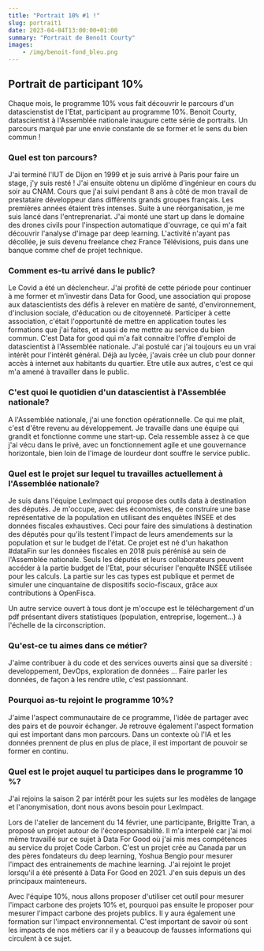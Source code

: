 ```yaml
---
title: "Portrait 10% #1 !"
slug: portrait1
date: 2023-04-04T13:00:00+01:00
summary: "Portrait de Benoît Courty"
images: 
    - /img/benoit-fond_bleu.png
---
```



## Portrait de participant 10%

Chaque mois, le programme 10% vous fait découvrir le parcours d'un datascienstist de l'Etat, participant au programme 10%. Benoit Courty, datascientist à l'Assemblée nationale inaugure cette série de portraits. Un parcours marqué par une envie constante de se former et le sens du bien commun !

### **Quel est ton parcours?**
J'ai terminé l'IUT de Dijon en 1999 et je suis arrivé à Paris pour faire un stage, j'y suis resté !
J'ai ensuite obtenu un diplôme d'ingénieur en cours du soir au CNAM. Cours que j'ai suivi pendant 8 ans à côté de mon travail de prestataire développeur dans différents grands groupes français. Les premières années étaient très intenses.
Suite à une réorganisation, je me suis lancé dans l'entreprenariat. J'ai monté une start up dans le domaine des drones civils pour l'inspection automatique d'ouvrage, ce qui m'a fait découvrir l'analyse d'image par deep learning. L'activité n'ayant pas décollée, je suis devenu freelance chez France Télévisions, puis dans une banque comme chef de projet technique.

### **Comment es-tu arrivé dans le public?**
Le Covid a été un déclencheur. J'ai profité de cette période pour continuer à me former et m'investir dans Data for Good, une association qui propose aux datascientists des défis à relever en matière de santé, d'environnement, d'inclusion sociale, d'éducation ou de citoyenneté. Participer à cette association, c'était l'opportunité de mettre en application toutes les formations que j'ai faites, et aussi de me mettre au service du bien commun.
C'est Data for good qui m'a fait connaitre l'offre d'emploi de datascientist à l'Assemblée nationale. J'ai postulé car j'ai toujours eu un vrai intérêt pour l'intérêt général. Déjà au lycée, j'avais crée un club pour donner accès à internet aux habitants du quartier. Etre utile aux autres, c'est ce qui m'a amené à travailler dans le public.

### **C'est quoi le quotidien d'un datascientist à l'Assemblée nationale?**
A l'Assemblée nationale, j'ai une fonction opérationnelle. Ce qui me plait, c'est d'être revenu au développement. Je travaille dans une équipe qui grandit et fonctionne comme une start-up. Cela ressemble assez à ce que j'ai vécu dans le privé, avec un fonctionnement agile et une gouvernance horizontale, bien loin de l'image de lourdeur dont souffre le service public.

### **Quel est le projet sur lequel tu travailles actuellement à l'Assemblée nationale?**
Je suis dans l'équipe LexImpact qui propose des outils data à destination des députés.
Je m'occupe, avec des économistes, de construire une base représentative de la population en utilisant des enquêtes INSEE et des données fiscales exhaustives. Ceci pour faire des simulations à destination des députés pour qu'ils testent l'impact de leurs amendements sur la population et sur le budget de l'état. Ce projet est né d'un hakathon #dataFin sur les données fiscales en 2018 puis pérénisé au sein de l'Assemblée nationale. Seuls les députés et leurs collaborateurs peuvent accéder à la partie budget de l'Etat, pour sécuriser l'enquête INSEE utilisée pour les calculs.
La partie sur les cas types est publique et permet de simuler une cinquantaine de dispositifs socio-fiscaux, grâce aux contributions à OpenFisca.

Un autre service ouvert à tous dont je m'occupe est le téléchargement d'un pdf présentant divers statistiques (population, entreprise, logement...) à l'échelle de la circonscription.

### **Qu'est-ce tu aimes dans ce métier?**
J'aime contribuer à du code et des services ouverts ainsi que sa diversité : developpement, DevOps, exploration de données ... Faire parler les données, de façon à les rendre utile, c'est passionnant.

### **Pourquoi as-tu rejoint le programme 10%?**
J'aime l'aspect communautaire de ce programme, l'idée de partager avec des pairs et de pouvoir échanger. Je retrouve également l'aspect formation qui est important dans mon parcours. Dans un contexte où l'IA et les données prennent de plus en plus de place, il est important de pouvoir se former en continu.

### **Quel est le projet auquel tu participes dans le programme 10 %?**
J'ai rejoins la saison 2 par intérêt pour les sujets sur les modèles de langage et l'anonymisation, dont nous avons besoin pour LexImpact.

Lors de l'atelier de lancement du 14 février, une participante, Brigitte Tran, a proposé un projet autour de l'écoresponsabilité. Il m'a interpelé car j'ai moi même travaillé sur ce sujet à Data For Good où j'ai mis mes compétences au service du projet Code Carbon.
C'est un projet crée au Canada par un des pères fondateurs du deep learning, Yoshua Bengio pour mesurer l'impact des entrainements de machine learning. J'ai rejoint le projet lorsqu'il a été présenté à Data For Good en 2021. J'en suis depuis un des principaux mainteneurs.

Avec l'équipe 10%, nous allons proposer d'utiliser cet outil pour mesurer l'impact carbone des projets 10% et, pourquoi pas ensuite le proposer pour mesurer l'impact carbone des projets publics. Il y aura également une formation sur l'impact environnemental. C'est important de savoir où sont les impacts de nos métiers car il y a beaucoup de fausses informations qui circulent à ce sujet.
